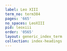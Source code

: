 ```yaml
---
label: Leo XIII
term_no: term384
pages: '665'
no_spaces: LeoXIII
pid: leoxiii
order: '0565'
layout: generic_index_term
collection: index-headings
---
```

